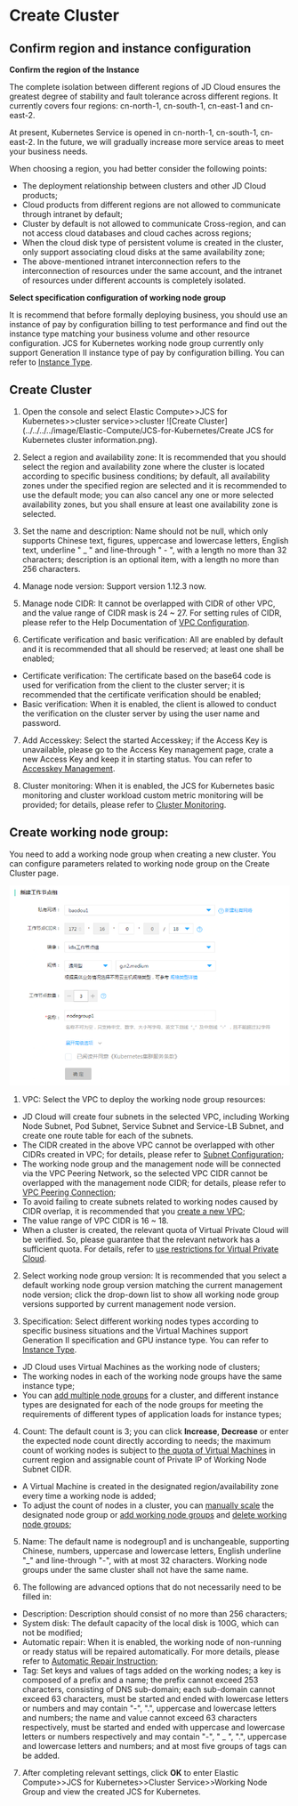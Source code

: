 # Create Cluster

## Confirm region and instance configuration
**Confirm the region of the Instance**

The complete isolation between different regions of JD Cloud ensures the greatest degree of stability and fault tolerance across different regions. It currently covers four regions: cn-north-1, cn-south-1, cn-east-1 and cn-east-2.

At present, Kubernetes Service is opened in cn-north-1, cn-south-1, cn-east-2. In the future, we will gradually increase more service areas to meet your business needs.

When choosing a region, you had better consider the following points:

 - The deployment relationship between clusters and other JD Cloud products;
 - Cloud products from different regions are not allowed to communicate through intranet by default;
 - Cluster by default is not allowed to communicate Cross-region, and can not access cloud databases and cloud caches across regions;
 - When the cloud disk type of persistent volume is created in the cluster, only support associating cloud disks at the same availability zone;      
 - The above-mentioned intranet interconnection refers to the interconnection of resources under the same account, and the intranet of resources under different accounts is completely isolated.

**Select specification configuration of working node group**

It is recommend that before formally deploying business, you should use an instance of pay by configuration billing to test performance and find out the instance type matching your business volume and other resource configuration. JCS for Kubernetes working node group currently only support Generation II instance type of pay by configuration billing. You can refer to [Instance Type](https://docs.jdcloud.com/en/virtual-machines/instance-type-family).

## Create Cluster

 1. Open the console and select Elastic Compute>>JCS for Kubernetes>>cluster service>>cluster
 ![Create Cluster](../../../../image/Elastic-Compute/JCS-for-Kubernetes/Create JCS for Kubernetes cluster information.png).  
 2. Select a region and availability zone: It is recommended that you should select the region and availability zone where the cluster is located according to specific business conditions; by default, all availability zones under the specified region are selected and it is recommended to use the default mode; you can also cancel any one or more selected availability zones, but you shall ensure at least one availability zone is selected.

 3. Set the name and description: Name should not be null, which only supports Chinese text, figures, uppercase and lowercase letters, English text, underline " _ " and line-through " - ", with a length no more than 32 characters; description is an optional item, with a length no more than 256 characters.

 4. Manage node version: Support version 1.12.3 now.

 5. Manage node CIDR: It cannot be overlapped with CIDR of other VPC, and the value range of CIDR mask is 24 ~ 27. For setting rules of CIDR, please refer to the Help Documentation of [VPC Configuration](https://docs.jdcloud.com/en/virtual-private-cloud/vpc-configuration).

 6. Certificate verification and basic verification: All are enabled by default and it is recommended that all should be reserved; at least one shall be enabled;
  * Certificate verification: The certificate based on the base64 code is used for verification from the client to the cluster server; it is recommended that the certificate verification should be enabled;
  * Basic verification: When it is enabled, the client is allowed to conduct the verification on the cluster server by using the user name and password.

 7. Add Accesskey: Select the started Accesskey; if the Access Key is unavailable, please go to the Access Key management page, crate a new Access Key and keep it in starting status. You can refer to [Accesskey Management](https://docs.jdcloud.com/en/account-management/accesskey-management).

 8. Cluster monitoring: When it is enabled, the JCS for Kubernetes basic monitoring and cluster workload custom metric monitoring will be provided; for details, please refer to [Cluster Monitoring](https://docs.jdcloud.com/en/jcs-for-kubernetes/cluster-monitor).

## Create working node group:  

You need to add a working node group when creating a new cluster. You can configure parameters related to working node group on the Create Cluster page.

 ![新建集群增加工作节点组](../../../../image/Elastic-Compute/JCS-for-Kubernetes/新建Kubernetes集群工作节点组.png) 

1. VPC: Select the VPC to deploy the working node group resources:
  * JD Cloud will create four subnets in the selected VPC, including Working Node Subnet, Pod Subnet, Service Subnet and Service-LB Subnet, and create one route table for each of the subnets.
  * The CIDR created in the above VPC cannot be overlapped with other CIDRs created in VPC; for details, please refer to [Subnet Configuration](https://docs.jdcloud.com/en/virtual-private-cloud/subnet-configuration);
  * The working node group and the management node will be connected via the VPC Peering Network, so the selected VPC CIDR cannot be overlapped with the management node CIDR; for details, please refer to [VPC Peering Connection](https://docs.jdcloud.com/en/virtual-private-cloud/vpc-peering-configuration);
  * To avoid failing to create subnets related to working nodes caused by CIDR overlap, it is recommended that you [create a new VPC](https://docs.jdcloud.com/en/virtual-private-cloud/vpc-configuration);
  * The value range of VPC CIDR is 16 ~ 18.
  * When a cluster is created, the relevant quota of Virtual Private Cloud will be verified. So, please guarantee that the relevant network has a sufficient quota. For details, refer to [use restrictions for Virtual Private Cloud](https://docs.jdcloud.com/en/virtual-private-cloud/restrictions).

2. Select working node group version: It is recommended that you select a default working node group version matching the current management node version; click the drop-down list to show all working node group versions supported by current management node version.

3. Specification: Select different working nodes types according to specific business situations and the Virtual Machines support Generation II specification and GPU instance type. You can refer to [Instance Type](https://docs.jdcloud.com/en/virtual-machines/instance-type-family).
  * JD Cloud uses Virtual Machines as the working node of clusters;
  * The working nodes in each of the working node groups have the same instance type;
  * You can [add multiple node groups](https://docs.jdcloud.com/en/jcs-for-kubernetes/create-nodegroup) for a cluster, and different instance types are designated for each of the node groups for meeting the requirements of different types of application loads for instance types;

4. Count: The default count is 3; you can click **Increase**, **Decrease** or enter the expected node count directly according to needs; the maximum count of working nodes is subject to [the quota of Virtual Machines](https://docs.jdcloud.com/en/virtual-machines/restrictions) in current region and assignable count of Private IP of Working Node Subnet CIDR.
  * A Virtual Machine is created in the designated region/availability zone every time a working node is added;
  * To adjust the count of nodes in a cluster, you can [manually scale](https://docs.jdcloud.com/en/jcs-for-kubernetes/telescopic-nodegroup) the designated node group or [add working node groups](https://docs.jdcloud.com/en/jcs-for-kubernetes/create-nodegroup) and [delete working node groups](https://docs.jdcloud.com/en/jcs-for-kubernetes/delete-nodegroup);

5. Name: The default name is nodegroup1 and is unchangeable, supporting Chinese, numbers, uppercase and lowercase letters, English underline "_" and line-through "-", with at most 32 characters. Working node groups under the same cluster shall not have the same name.

6. The following are advanced options that do not necessarily need to be filled in:
  * Description: Description should consist of no more than 256 characters;
  * System disk: The default capacity of the local disk is 100G, which can not be modified;
  * Automatic repair: When it is enabled, the working node of non-running or ready status will be repaired automatically. For more details, please refer to [Automatic Repair Instruction](https://docs.jdcloud.com/en/jcs-for-kubernetes/auto-repair); 
  * Tag: Set keys and values of tags added on the working nodes; a key is composed of a prefix and a name; the prefix cannot exceed 253 characters, consisting of DNS sub-domain; each sub-domain cannot exceed 63 characters, must be started and ended with lowercase letters or numbers and may contain "-", ".", uppercase and lowercase letters and numbers; the name and value cannot exceed 63 characters respectively, must be started and ended with uppercase and lowercase letters or numbers respectively and may contain "-", " _ ", ".", uppercase and lowercase letters and numbers; and at most five groups of tags can be added.

7. After completing relevant settings, click **OK** to enter Elastic Compute>>JCS for Kubernetes>>Cluster Service>>Working Node Group and view the created JCS for Kubernetes.

